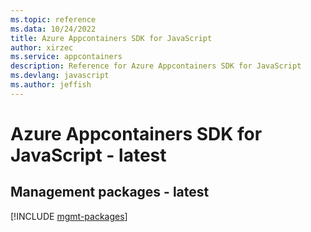 ```yaml
---
ms.topic: reference
ms.data: 10/24/2022
title: Azure Appcontainers SDK for JavaScript
author: xirzec
ms.service: appcontainers
description: Reference for Azure Appcontainers SDK for JavaScript
ms.devlang: javascript
ms.author: jeffish
---
```

# Azure Appcontainers SDK for JavaScript - latest

## Management packages - latest
[!INCLUDE [mgmt-packages](appcontainers-mgmt-index.md)]